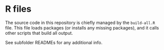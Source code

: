 # R files

The source code in this repository is chiefly managed by the `build-all.R` file. This file loads packages (or installs any missing packages), and it calls other scripts that build all output. 

See subfolder READMEs for any additional info.
